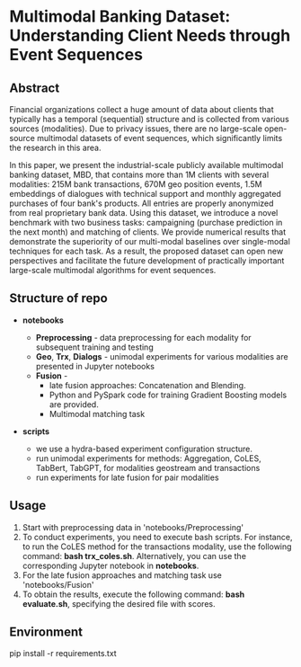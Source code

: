 # Multimodal Banking Dataset: Understanding Client Needs through Event Sequences


## Abstract

Financial organizations collect a huge amount of data about clients that typically has a temporal (sequential) structure and is collected from various sources (modalities). Due to privacy issues, there are no large-scale open-source multimodal datasets of event sequences, which significantly limits the research in this area.

In this paper, we present the industrial-scale publicly available multimodal banking dataset, MBD, that contains more than 1M clients with several modalities: 215M bank transactions, 670M geo position events, 1.5M embeddings of dialogues with technical support and monthly aggregated purchases of four bank's products. All entries are properly anonymized from real proprietary bank data. Using this dataset, we introduce a novel benchmark with two business tasks: campaigning (purchase prediction in the next month) and matching of clients. We provide numerical results that demonstrate the superiority of our multi-modal baselines over single-modal techniques for each task. As a result, the proposed dataset can open new perspectives and facilitate the future development of practically important large-scale multimodal algorithms for event sequences.

## Structure of repo

- **notebooks** 
    - **Preprocessing** - data preprocessing for each modality for subsequent training and testing
    - **Geo**, **Trx**, **Dialogs** - unimodal experiments for various modalities are presented in Jupyter notebooks
    - **Fusion** - 
        - late fusion approaches: Concatenation and Blending.
        - Python and PySpark code for training Gradient Boosting models are provided. 
        - Multimodal matching task

- **scripts**  
    - we use a hydra-based experiment configuration structure.
    - run unimodal experiments for methods: Aggregation, CoLES, TabBert, TabGPT, for modalities geostream and transactions
    - run experiments for late fusion for pair modalities


## Usage

1. Start with preprocessing data in 'notebooks/Preprocessing'
2. To conduct experiments, you need to execute bash scripts. For instance, to run the CoLES method for the transactions modality, use the following command: **bash trx_coles.sh**. Alternatively, you can use the corresponding Jupyter notebook in **notebooks**.
3. For the late fusion approaches and matching task use 'notebooks/Fusion'
4. To obtain the results, execute the following command: **bash evaluate.sh**, specifying the desired file with scores.

## Environment

pip install -r requirements.txt




